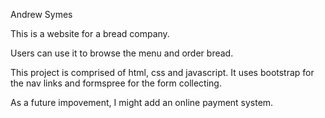 Andrew Symes

This is a website for a bread company. 

Users can use it to browse the menu and order bread.

This project is comprised of html, css and javascript.
It uses bootstrap for the nav links and formspree for the form collecting.

As a future impovement, I might add an online payment system.
